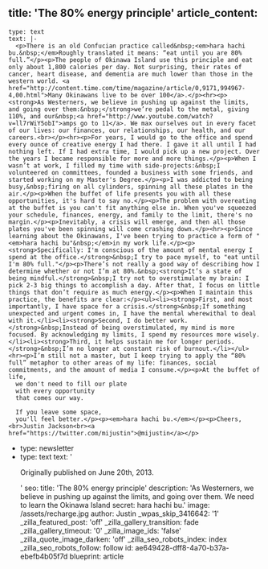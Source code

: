 title: 'The 80% energy principle'
article_content:
  -
    type: text
    text: |-
      <p>There is an old Confucian practice called&nbsp;<em>hara hachi bu.&nbsp;</em>Roughly translated it means: “eat until you are 80% full.”</p><p>The people of Okinawa Island use this principle and eat only about 1,800 calories per day. Not surprising, their rates of cancer, heart disease, and dementia are much lower than those in the western world. <a href="http://content.time.com/time/magazine/article/0,9171,994967-4,00.html">Many Okinawans live to be over 100</a>.</p><hr><p><strong>As Westerners, we believe in pushing up against the limits, and going over them:&nbsp;</strong>we’re pedal to the metal, giving 110%, and our&nbsp;<a href="http://www.youtube.com/watch?v=ll7rWiY5obI">amps go to 11</a>. We max ourselves out in every facet of our lives: our finances, our relationships, our health, and our careers.<br></p><hr><p>For years, I would go to the office and spend every ounce of creative energy I had there. I gave it all until I had nothing left. If I had extra time, I would pick up a new project. Over the years I became responsible for more and more things.</p><p>When I wasn’t at work, I filled my time with side-projects:&nbsp;I volunteered on committees, founded a business with some friends, and started working on my Master's Degree.</p><p>I was addicted to being busy,&nbsp;firing on all cylinders, spinning all these plates in the air.</p><p>When the buffet of life presents you with all these opportunities, it's hard to say no.</p><p>The problem with overeating at the buffet is you can't fit anything else in. When you've squeezed your schedule, finances, energy, and family to the limit, there's no margin.</p><p>Inevitably, a crisis will emerge, and then all those plates you've been spinning will come crashing down.</p><hr><p>Since learning about the Okinawans, I've been trying to practice a form of "<em>hara hachi bu"&nbsp;</em>in my work life.</p><p><strong>Specifically: I'm conscious of the amount of mental energy I spend at the office.</strong>&nbsp;I try to pace myself, to "eat until I'm 80% full."</p><p>There’s not really a good way of describing how I determine whether or not I’m at 80%.&nbsp;<strong>It’s a state of being mindful.</strong>&nbsp;I try not to overstimulate my brain: I pick 2-3 big things to accomplish a day. After that, I focus on little things that don’t require as much energy.</p><p>When I maintain this practice, the benefits are clear:</p><ul><li><strong>First, and most importantly, I have space for a crisis.</strong>&nbsp;If something unexpected and urgent comes in, I have the mental wherewithal to deal with it.</li><li><strong>Second, I do better work.</strong>&nbsp;Instead of being overstimulated, my mind is more focused. By acknowledging my limits, I spend my resources more wisely.</li><li><strong>Third, it helps sustain me for longer periods.</strong>&nbsp;I’m no longer at constant risk of burnout.</li></ul><hr><p>I’m still not a master, but I keep trying to apply the “80% full” metaphor to other areas of my life: finances, social commitments, and the amount of media I consume.</p><p>At the buffet of life,
      we don't need to fill our plate
      with every opportunity
      that comes our way.

      If you leave some space,
      you'll feel better.</p><p><em>hara hachi bu.</em></p><p>Cheers,<br>Justin Jackson<br><a href="https://twitter.com/mijustin">@mijustin</a></p>
  -
    type: newsletter
  -
    type: text
    text: '<p>Originally published on June 20th, 2013.</p>'
seo:
  title: 'The 80% energy principle'
  description: 'As Westerners, we believe in pushing up against the limits, and going over them. We need to learn the Okinawa Island secret: hara hachi bu.'
  image: /assets/recharge.jpg
author: Justin
_wpas_skip_3416642: '1'
_zilla_featured_post: 'off'
_zilla_gallery_transition: fade
_zilla_gallery_timeout: '0'
_zilla_image_ids: 'false'
_zilla_quote_image_darken: 'off'
_zilla_seo_robots_index: index
_zilla_seo_robots_follow: follow
id: ae649428-dff8-4a70-b37a-ebefb4b05f7d
blueprint: article
